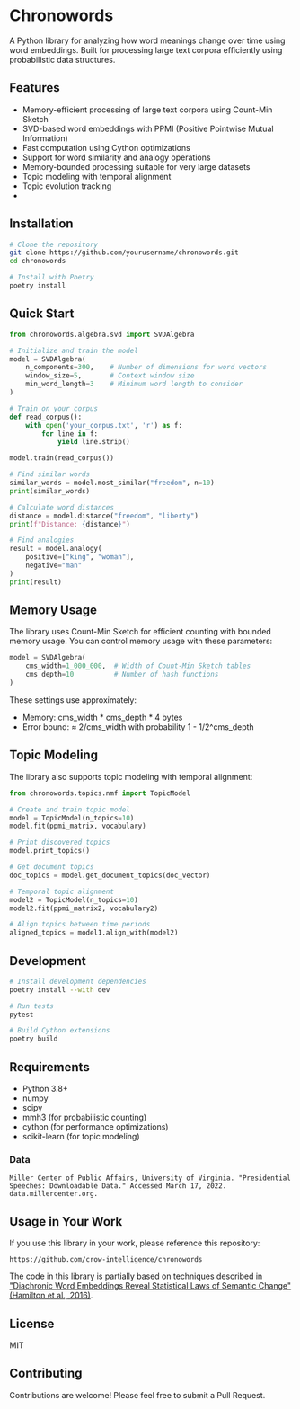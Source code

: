 # Chronowords

A Python library for analyzing how word meanings change over time using word embeddings. Built for processing large text corpora efficiently using probabilistic data structures.

## Features

- Memory-efficient processing of large text corpora using Count-Min Sketch
- SVD-based word embeddings with PPMI (Positive Pointwise Mutual Information)
- Fast computation using Cython optimizations
- Support for word similarity and analogy operations
- Memory-bounded processing suitable for very large datasets
- Topic modeling with temporal alignment
- Topic evolution tracking
- 
## Installation

```bash
# Clone the repository
git clone https://github.com/yourusername/chronowords.git
cd chronowords

# Install with Poetry
poetry install
```

## Quick Start

```python
from chronowords.algebra.svd import SVDAlgebra

# Initialize and train the model
model = SVDAlgebra(
    n_components=300,    # Number of dimensions for word vectors
    window_size=5,       # Context window size
    min_word_length=3    # Minimum word length to consider
)

# Train on your corpus
def read_corpus():
    with open('your_corpus.txt', 'r') as f:
        for line in f:
            yield line.strip()

model.train(read_corpus())

# Find similar words
similar_words = model.most_similar("freedom", n=10)
print(similar_words)

# Calculate word distances
distance = model.distance("freedom", "liberty")
print(f"Distance: {distance}")

# Find analogies
result = model.analogy(
    positive=["king", "woman"],
    negative="man"
)
print(result)
```

## Memory Usage

The library uses Count-Min Sketch for efficient counting with bounded memory usage. You can control memory usage with these parameters:

```python
model = SVDAlgebra(
    cms_width=1_000_000,  # Width of Count-Min Sketch tables
    cms_depth=10          # Number of hash functions
)
```

These settings use approximately:
- Memory: cms_width * cms_depth * 4 bytes
- Error bound: ≈ 2/cms_width with probability 1 - 1/2^cms_depth

## Topic Modeling

The library also supports topic modeling with temporal alignment:

```python
from chronowords.topics.nmf import TopicModel

# Create and train topic model
model = TopicModel(n_topics=10)
model.fit(ppmi_matrix, vocabulary)

# Print discovered topics
model.print_topics()

# Get document topics
doc_topics = model.get_document_topics(doc_vector)

# Temporal topic alignment
model2 = TopicModel(n_topics=10)
model2.fit(ppmi_matrix2, vocabulary2)

# Align topics between time periods
aligned_topics = model1.align_with(model2)
```

## Development

```bash
# Install development dependencies
poetry install --with dev

# Run tests
pytest

# Build Cython extensions
poetry build
```

## Requirements

- Python 3.8+
- numpy
- scipy
- mmh3 (for probabilistic counting)
- cython (for performance optimizations)
- scikit-learn (for topic modeling)

### Data
```
Miller Center of Public Affairs, University of Virginia. "Presidential Speeches: Downloadable Data." Accessed March 17, 2022. data.millercenter.org.
```

## Usage in Your Work

If you use this library in your work, please reference this repository:

```
https://github.com/crow-intelligence/chronowords
```

The code in this library is partially based on techniques described in ["Diachronic Word Embeddings Reveal Statistical Laws of Semantic Change" (Hamilton et al., 2016)](https://arxiv.org/abs/1605.09096).

## License

MIT

## Contributing

Contributions are welcome! Please feel free to submit a Pull Request.